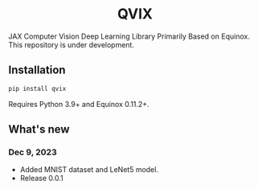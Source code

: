 <h1 align='center'>QVIX</h1>
JAX Computer Vision Deep Learning Library Primarily Based on Equinox. This repository is under development.


## Installation

```bash
pip install qvix
```
Requires Python 3.9+ and Equinox 0.11.2+.


## What's new 
### Dec 9, 2023
* Added MNIST dataset and LeNet5 model. 
* Release 0.0.1

